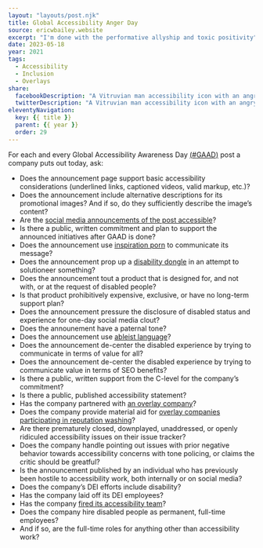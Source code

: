 ```yaml
---
layout: "layouts/post.njk"
title: Global Accessibility Anger Day
source: ericwbailey.website
excerpt: "I'm done with the performative allyship and toxic positivity"
date: 2023-05-18
year: 2021
tags:
  - Accessibility
  - Inclusion
  - Overlays
share:
  facebookDescription: "A Vitruvian man accessibility icon with an angry face."
  twitterDescription: "A Vitruvian man accessibility icon with an angry face."
eleventyNavigation:
  key: {{ title }}
  parent: {{ year }}
  order: 29
---
```


For each and every Global Accessibility Awareness Day [(#<abbr>GAAD</abbr>)](https://twitter.com/hashtag/GAAD) post a company puts out today, ask:

- Does the announcement page support basic accessibility considerations (underlined links, captioned videos, valid markup, etc.)?
- Does the announcement include alternative descriptions for its promotional images? And if so, do they sufficiently describe the image’s content?
- Are the [social media announcements of the post accessible](https://www.accessible-social.com/)?
- Is there a public, written commitment and plan to support the announced initiatives after GAAD is done?
- Does the announcement use [inspiration porn](https://enabled.in/wp/stella-young-im-not-your-inspiration/) to communicate its message?
- Does the announcement prop up a [disability dongle](https://blog.castac.org/2022/04/disability-dongle/) in an attempt to solutioneer something?
- Does the announcement tout a product that is designed for, and not with, or at the request of disabled people?
- Is that product prohibitively expensive, exclusive, or have no long-term support plan?
- Does the announcement pressure the disclosure of disabled status and experience for one-day social media clout?
- Does the announement have a paternal tone?
- Does the announcement use [ableist language](https://www.autistichoya.com/p/ableist-words-and-terms-to-avoid.html)?
- Does the announcement de-center the disabled experience by trying to communicate in terms of value for all?
- Does the announcement de-center the disabled experience by trying to communicate value in terms of SEO benefits?
- Is there a public, written support from the C-level for the company’s commitment?
- Is there a public, published accessibility statement?
- Has the company partnered with [an overlay company](https://www.a11yproject.com/posts/should-i-use-an-accessibility-overlay/)?
- Does the company provide material aid for [overlay companies participating in reputation washing](https://adrianroselli.com/2022/09/accessibility-at-the-edge-w3c-cg-is-an-overlay-smoke-screen.html)?
- Are there prematurely closed, downplayed, unaddressed, or openly ridiculed accessibility issues on their issue tracker?
- Does the company handle pointing out issues with prior negative behavior towards accessibility concerns with tone policing, or claims the critic should be greatful?
- Is the announcement published by an individual who has previously been hostile to accessibility work, both internally or on social media?
- Does the company’s DEI efforts include disability?
- Has the company laid off its DEI employees?
- Has the company [fired its accessibility team](https://www.wired.com/story/twitter-layoffs-accessibility/)?
- Does the company hire disabled people as permanent, full-time employees?
- And if so, are the full-time roles for anything other than accessibility work?
